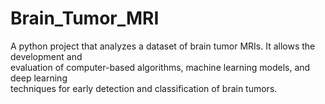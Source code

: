 # Brain_Tumor_MRI
A python project that analyzes a dataset of brain tumor MRIs. It allows the development and  
evaluation of computer-based algorithms, machine learning models, and deep learning  
techniques for early detection and classification of brain tumors.

